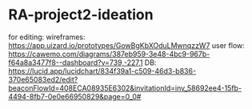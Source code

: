 # RA-project2-ideation

for editing:
wireframes: https://app.uizard.io/prototypes/GowBgKbXOduLMwnqzzW7
user flow: https://cawemo.com/diagrams/387eb959-3e48-4bc9-967b-f64a8a3477f8--dashboard?v=739,-227,1
DB: https://lucid.app/lucidchart/834f39a1-c509-46d3-b836-370e65083ed2/edit?beaconFlowId=408ECA08935E6302&invitationId=inv_58692ee4-15fb-4494-8fb7-0e0e66950829&page=0_0#
